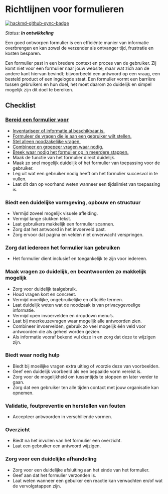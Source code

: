 # Richtlijnen voor formulieren

[![hackmd-github-sync-badge](https://hackmd.io/vXazt598Sn2t358J65D8Qg/badge)](https://hackmd.io/vXazt598Sn2t358J65D8Qg)

_Status: **In ontwikkeling**_

Een goed ontworpen formulier is een efficiënte manier van informatie overbrengen en kan zowel de verzender als ontvanger tijd, frustratie en kosten besparen. 

Een formulier past in een bredere context en proces van de gebruiker. Zij komt niet voor een formulier naar jouw website, maar wat zich aan de andere kant hiervan bevindt; bijvoorbeeld een antwoord op een vraag, een besteld product of een ingelogde staat. Een formulier vormt een barrière tussen gebruikers en hun doel, het moet daarom zo duidelijk en simpel mogelijk zijn dit doel te bereiken.

## Checklist

### [Bereid een formulier voor](https://hackmd.io/gZriDtYKQBqxLVVAtkMtvg)

- [Inventariseer of informatie al beschikbaar is.](https://hackmd.io/gZriDtYKQBqxLVVAtkMtvg#Inventariseer-of-informatie-al-beschikbaar-is)
- [Formuleer de vragen die je aan een gebruiker wilt stellen.](https://hackmd.io/gZriDtYKQBqxLVVAtkMtvg#Formuleer-de-vragen-die-je-aan-een-gebruiker-wilt-stellen)
- [Stel alleen noodzakelijke vragen.](https://hackmd.io/gZriDtYKQBqxLVVAtkMtvg#Stel-alleen-noodzakelijke-vragen)
- [Combineer en groepeer vragen waar nodig.](https://hackmd.io/gZriDtYKQBqxLVVAtkMtvg#Combineer-en-groepeer-vragen-waar-nodig)
- [Breek waar nodig het formulier op in meerdere stappen.](https://hackmd.io/gZriDtYKQBqxLVVAtkMtvg#Meerstappen-formulieren)
- Maak de functie van het formulier direct duidelijk.
- Maak zo snel mogelijk duidelijk of het formulier van toepassing voor de gebruiker.
- Leg uit wat een gebruiker nodig heeft om het formulier succesvol in te vullen.
- Laat dit dan op voorhand weten wanneer een tijdslimiet van toepassing is.

### Biedt een duidelijke vormgeving, opbouw en structuur

- Vermijd zoveel mogelijk visuele afleiding.
- Vermijd lange stukken tekst.
- Laat gebruikers makkelijk een formulier scannen.
- Zorg dat het antwoord in het invoerveld past.
- Zorg ervoor dat pagina en velden niet onverwacht verspringen.

### Zorg dat iedereen het formulier kan gebruiken

- Het formulier dient inclusief en toegankelijk te zijn voor iedereen.

### Maak vragen zo duidelijk, en beantwoorden zo makkelijk mogelijk

- Zorg voor duidelijk taalgebruik.
- Houd vragen kort en concreet.
- Vermijd moeilijke, ongebruikelijke en officiële termen.
- Laat duidelijk weten wat de noodzaak is van privacygevoelige informatie.
- Vermijd open invoervelden en dropdown menu’s.
- Laat bij meerkeuzevragen waar mogelijk alle antwoorden zien.
- Combineer invoervelden, gebruik zo veel mogelijk één veld voor antwoorden die als geheel worden gezien.
- Als informatie vooraf bekend vul deze in en zorg dat deze te wijzigen zijn.


### Biedt waar nodig hulp

- Biedt bij moeilijke vragen extra uitleg of voorzie deze van voorbeelden.
- Geef een duidelijk voorbeeld als een bepaalde vorm vereist is.
- Zorg voor de mogelijkheid om tussentijds te stoppen en later verder te gaan.
- Zorg dat een gebruiker ten alle tijden contact met jouw organisatie kan opnemen.


### Validatie, foutpreventie en herstellen van fouten

- Accepteer antwoorden in verschillende vormen.

### Overzicht

- Biedt na het invullen van het formulier een overzicht.
- Laat een gebruiker een antwoord wijzigen.

### Zorg voor een duidelijke afhandeling

- Zorg voor een duidelijke afsluiting aan het einde van het formulier.
- Geef aan dat het formulier verzonden is.
- Laat weten wanneer een gebuiker een reactie kan verwachten en/of wat de vervolgstappen zijn.
